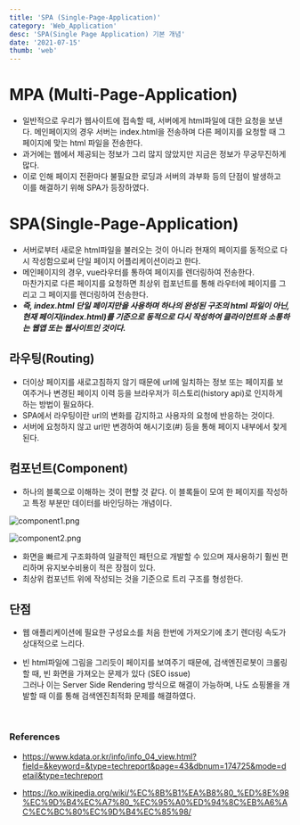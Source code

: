 ```yaml
---
title: 'SPA (Single-Page-Application)'
category: 'Web_Application'
desc: 'SPA(Single Page Application) 기본 개념'
date: '2021-07-15'
thumb: 'web'
---
```


# MPA (Multi-Page-Application)
- 일반적으로 우리가 웹사이트에 접속할 때, 서버에게 html파일에 대한 요청을 보낸다. 메인페이지의 경우 서버는 index.html을 전송하며 다른 페이지를 요청할 때 그 페이지에 맞는 html 파일을 전송한다.
- 과거에는 웹에서 제공되는 정보가 그리 많지 않았지만 지금은 정보가 무궁무진하게 많다.
- 이로 인해 페이지 전환마다 불필요한 로딩과 서버의 과부화 등의 단점이 발생하고 이를 해결하기 위해 SPA가 등장하였다.

# SPA(Single-Page-Application)
- 서버로부터 새로운 html파일을 불러오는 것이 아니라 현재의 페이지를 동적으로 다시 작성함으로써 단일 페이지 어플리케이션이라고 한다.
- 메인페이지의 경우, vue라우터를 통하여 페이지를 렌더링하여 전송한다.  
 마찬가지로 다른 페이지를 요청하면 최상위 컴포넌트를 통해 라우터에 페이지를 그리고 그 페이지를 렌더링하여 전송한다.
- ***즉, index.html 단일 페이지만을 사용하며 하나의 완성된 구조의 html 파일이 아닌,  
현재 페이지(index.html)를 기준으로 동적으로 다시 작성하여 클라이언트와 소통하는 웹앱 또는 웹사이트인 것이다.***

## 라우팅(Routing)
- 더이상 페이지를 새로고침하지 않기 때문에 url에 일치하는 정보 또는 페이지를 보여주거나 변경된 페이지 이력 등을 브라우저가 히스토리(history api)로 인지하게 하는 방법이 필요하다.
- SPA에서 라우팅이란 url의 변화를 감지하고 사용자의 요청에 반응하는 것이다.
- 서버에 요청하지 않고 url만 변경하여 해시기호(#) 등을 통해 페이지 내부에서 찾게된다.

## 컴포넌트(Component)
- 하나의 블록으로 이해하는 것이 편할 것 같다. 이 블록들이 모여 한 페이지를 작성하고 특정 부분만 데이터를 바인딩하는 개념이다.

![component1.png](https://raw.githubusercontent.com/woolarinet/blog_content/main/images/Web_Application/spa/1.png)

![component2.png](https://raw.githubusercontent.com/woolarinet/blog_content/main/images/Web_Application/spa/2.png)

- 화면을 빠르게 구조화하여 일괄적인 패턴으로 개발할 수 있으며 재사용하기 훨씬 편리하며 유지보수비용이 적은 장점이 있다.
- 최상위 컴포넌트 위에 작성되는 것을 기준으로 트리 구조를 형성한다.

## 단점
- 웹 애플리케이션에 필요한 구성요소를 처음 한번에 가져오기에 초기 렌더링 속도가 상대적으로 느리다.
- 빈 html파일에 그림을 그리듯이 페이지를 보여주기 때문에, 검색엔진로봇이 크롤링할 때, 빈 화면을 가져오는 문제가 있다 (SEO issue)  
그러나 이는 Server Side Rendering 방식으로 해결이 가능하며, 나도 쇼핑몰을 개발할 때 이를 통해 검색엔진최적화 문제를 해결하였다.
  
  &nbsp;
### References
- <https://www.kdata.or.kr/info/info_04_view.html?field=&keyword=&type=techreport&page=43&dbnum=174725&mode=detail&type=techreport>

- <https://ko.wikipedia.org/wiki/%EC%8B%B1%EA%B8%80_%ED%8E%98%EC%9D%B4%EC%A7%80_%EC%95%A0%ED%94%8C%EB%A6%AC%EC%BC%80%EC%9D%B4%EC%85%98/>